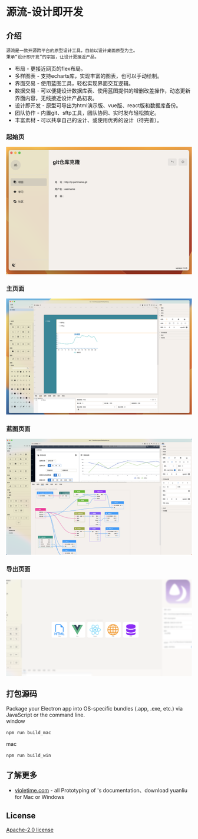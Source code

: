 # 源流-设计即开发


## 介绍
    源流是一款开源跨平台的原型设计工具，目前以设计桌面原型为主。
    秉承“设计即开发”的宗旨，让设计更接近产品。
- 布局 - 更接近网页的flex布局。
- 多样图表 - 支持echarts库，实现丰富的图表，也可以手动绘制。
- 界面交易 - 使用蓝图工具，轻松实现界面交互逻辑。
- 数据交易 - 可以便捷设计数据库表、使用蓝图提供的增删改差操作，动态更新界面内容，无线接近设计产品初衷。
- 设计即开发 - 原型可导出为html演示版、vue版、react版和数据库备份。
- 团队协作 - 内置git、sftp工具，团队协同、实时发布轻松搞定。
- 丰富素材 - 可以共享自己的设计、或使用优秀的设计（待完善）。
### 起始页
![源流起始页](./HubScreenshot.png)
### 主页面
![源流主界面](./MainHubScreenshot.png)
### 蓝图页面
![源流蓝图界面](./Bluepoint.png)
### 导出页面
![源流导出界面](./Export.png)

## 打包源码
Package your Electron app into OS-specific bundles (.app, .exe, etc.) via JavaScript or the command line.\
window
```bash
npm run build_mac
```
mac
```bash
npm run build_win
```

## 了解更多

- [violetime.com](https://www.violetime.com) - all Prototyping of 's documentation、download yuanliu for Mac or Windows 

## License

[Apache-2.0 license](LICENSE.md)
